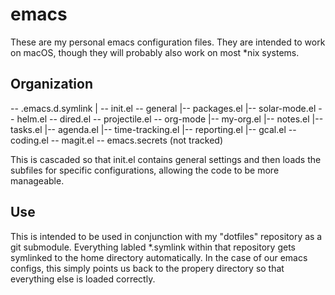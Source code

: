 # emacs

These are my personal emacs configuration files. They are intended to work on macOS, though they will probably also work on most *nix systems.

## Organization

-- .emacs.d.symlink
	| -- init.el
-- general
	|-- packages.el
	|-- solar-mode.el
-- helm.el
-- dired.el
-- projectile.el
-- org-mode
	|-- my-org.el
	|-- notes.el
	|-- tasks.el
	|-- agenda.el
	|-- time-tracking.el
	|-- reporting.el
	|-- gcal.el
-- coding.el
-- magit.el
-- emacs.secrets (not tracked)

This is cascaded so that init.el contains general settings and then loads the subfiles for specific configurations, allowing the code to be more manageable.

## Use

This is intended to be used in conjunction with my "dotfiles" repository as a git submodule. Everything labled *.symlink within that repository gets symlinked to the home directory automatically. In the case of our emacs configs, this simply points us back to the propery directory so that everything else is loaded correctly.








	
